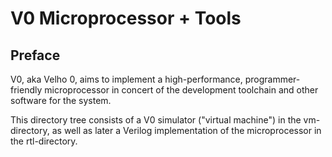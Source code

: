 # V0 Microprocessor + Tools

## Preface

V0, aka Velho 0, aims to implement a high-performance, programmer-friendly
microprocessor in concert of the development toolchain and other software for
the system.

This directory tree consists of a V0 simulator ("virtual machine") in the vm-
directory, as well as later a Verilog implementation of the microprocessor in
the rtl-directory.

